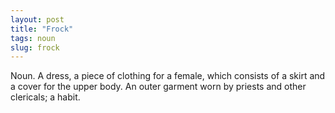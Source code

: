 ```yaml
---
layout: post
title: "Frock"
tags: noun
slug: frock
---
```

Noun. A dress, a piece of clothing for a female, which consists of a skirt and a cover for the upper body.
An outer garment worn by priests and other clericals; a habit.
